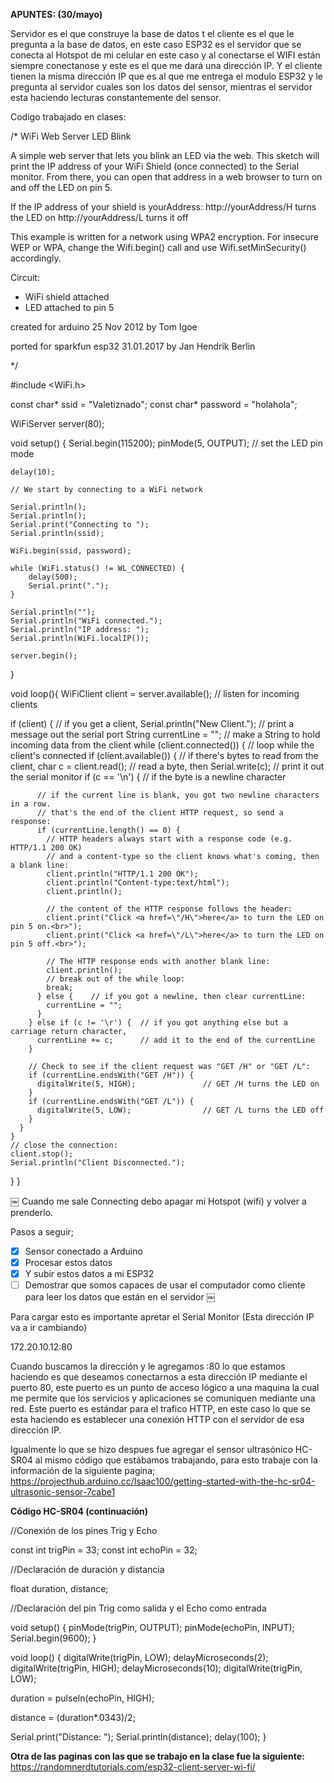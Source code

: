 **APUNTES: (30/mayo)**

Servidor es el que construye la base de datos t el cliente es el que le pregunta a la base de datos, en este caso ESP32 es el servidor que se conecta al Hotspot de mi celular en este caso y al conectarse el WIFI están siempre conectanose y este es el que me dará una dirección IP. Y el cliente tienen la misma dirección IP que es al que me entrega el modulo ESP32 y le pregunta al servidor cuales son los datos del sensor, mientras el servidor esta haciendo lecturas constantemente del sensor.

Codigo trabajado en clases:

/*
 WiFi Web Server LED Blink

 A simple web server that lets you blink an LED via the web.
 This sketch will print the IP address of your WiFi Shield (once connected)
 to the Serial monitor. From there, you can open that address in a web browser
 to turn on and off the LED on pin 5.

 If the IP address of your shield is yourAddress:
 http://yourAddress/H turns the LED on
 http://yourAddress/L turns it off

 This example is written for a network using WPA2 encryption. For insecure
 WEP or WPA, change the Wifi.begin() call and use Wifi.setMinSecurity() accordingly.

 Circuit:
 * WiFi shield attached
 * LED attached to pin 5

 created for arduino 25 Nov 2012
 by Tom Igoe

ported for sparkfun esp32 
31.01.2017 by Jan Hendrik Berlin
 
 */

#include <WiFi.h>

const char* ssid     = "Valetiznado";
const char* password = "holahola";

WiFiServer server(80);

void setup()
{
    Serial.begin(115200);
    pinMode(5, OUTPUT);      // set the LED pin mode

    delay(10);

    // We start by connecting to a WiFi network

    Serial.println();
    Serial.println();
    Serial.print("Connecting to ");
    Serial.println(ssid);

    WiFi.begin(ssid, password);

    while (WiFi.status() != WL_CONNECTED) {
        delay(500);
        Serial.print(".");
    }

    Serial.println("");
    Serial.println("WiFi connected.");
    Serial.println("IP address: ");
    Serial.println(WiFi.localIP());
    
    server.begin();

}

void loop(){
 WiFiClient client = server.available();   // listen for incoming clients

  if (client) {                             // if you get a client,
    Serial.println("New Client.");           // print a message out the serial port
    String currentLine = "";                // make a String to hold incoming data from the client
    while (client.connected()) {            // loop while the client's connected
      if (client.available()) {             // if there's bytes to read from the client,
        char c = client.read();             // read a byte, then
        Serial.write(c);                    // print it out the serial monitor
        if (c == '\n') {                    // if the byte is a newline character

          // if the current line is blank, you got two newline characters in a row.
          // that's the end of the client HTTP request, so send a response:
          if (currentLine.length() == 0) {
            // HTTP headers always start with a response code (e.g. HTTP/1.1 200 OK)
            // and a content-type so the client knows what's coming, then a blank line:
            client.println("HTTP/1.1 200 OK");
            client.println("Content-type:text/html");
            client.println();

            // the content of the HTTP response follows the header:
            client.print("Click <a href=\"/H\">here</a> to turn the LED on pin 5 on.<br>");
            client.print("Click <a href=\"/L\">here</a> to turn the LED on pin 5 off.<br>");

            // The HTTP response ends with another blank line:
            client.println();
            // break out of the while loop:
            break;
          } else {    // if you got a newline, then clear currentLine:
            currentLine = "";
          }
        } else if (c != '\r') {  // if you got anything else but a carriage return character,
          currentLine += c;      // add it to the end of the currentLine
        }

        // Check to see if the client request was "GET /H" or "GET /L":
        if (currentLine.endsWith("GET /H")) {
          digitalWrite(5, HIGH);               // GET /H turns the LED on
        }
        if (currentLine.endsWith("GET /L")) {
          digitalWrite(5, LOW);                // GET /L turns the LED off
        }
      }
    }
    // close the connection:
    client.stop();
    Serial.println("Client Disconnected.");
  }
}


￼
Cuando me sale Connecting debo apagar mi Hotspot (wifi) y volver a prenderlo.

Pasos a seguir;

- [x] Sensor conectado a Arduino
- [x] Procesar estos datos
- [x] Y subir estos datos a mi ESP32
- [ ] Demostrar que somos capaces de usar el computador como cliente para leer los datos que están en el servidor
￼

Para cargar esto es importante apretar el Serial Monitor
(Esta dirección IP va a ir cambiando)

172.20.10.12:80

Cuando buscamos la dirección y le agregamos :80 lo que estamos haciendo es que deseamos conectarnos a esta dirección IP mediante el puerto 80, este puerto es un punto de acceso lógico a una maquina la cual me permite que los servicios y aplicaciones se comuniquen mediante una red. Este puerto es estándar para el trafico HTTP, en este caso lo que se esta haciendo es establecer una conexión HTTP con el servidor de esa dirección IP.

Igualmente lo que se hizo despues fue agregar el sensor ultrasónico HC-SR04 al mismo código que estábamos trabajando, para esto trabaje con la información de la siguiente pagina; https://projecthub.arduino.cc/Isaac100/getting-started-with-the-hc-sr04-ultrasonic-sensor-7cabe1

**Código HC-SR04 (continuación)**

//Conexión de los pines Trig y Echo

const int trigPin = 33; 
const int echoPin = 32;



//Declaración de duración y distancia

float duration, distance;  

//Declaración del pin Trig como salida y el Echo como entrada

void setup() { 
pinMode(trigPin, OUTPUT); 
pinMode(echoPin, INPUT); 
Serial.begin(9600); 
} 

void loop() { 
digitalWrite(trigPin, LOW); 
delayMicroseconds(2); 
digitalWrite(trigPin, HIGH); 
delayMicroseconds(10); 
digitalWrite(trigPin, LOW); 

duration = pulseIn(echoPin, HIGH); 

distance = (duration*.0343)/2; 

Serial.print("Distance: "); 
Serial.println(distance); 
delay(100); 
} 


**Otra de las paginas con las que se trabajo en la clase fue la siguiente:** https://randomnerdtutorials.com/esp32-client-server-wi-fi/
  
